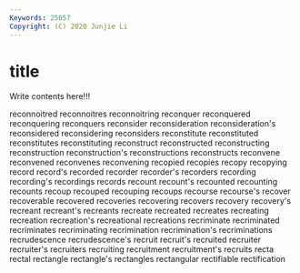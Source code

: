 ```yaml
---
Keywords: 25057
Copyright: (C) 2020 Junjie Li
---
```


# title

Write contents here!!!
 
reconnoitred 
reconnoitres
reconnoitring 
reconquer 
reconquered 
reconquering 
reconquers 
reconsider 
reconsideration 
reconsideration's 
reconsidered 
reconsidering
reconsiders 
reconstitute 
reconstituted 
reconstitutes 
reconstituting 
reconstruct 
reconstructed 
reconstructing 
reconstruction 
reconstruction's
reconstructions 
reconstructs 
reconvene 
reconvened 
reconvenes 
reconvening 
recopied 
recopies 
recopy 
recopying
record 
record's 
recorded 
recorder 
recorder's 
recorders 
recording 
recording's 
recordings 
records
recount 
recount's 
recounted 
recounting 
recounts 
recoup 
recouped 
recouping 
recoups 
recourse
recourse's 
recover 
recoverable 
recovered 
recoveries 
recovering 
recovers 
recovery 
recovery's 
recreant
recreant's 
recreants 
recreate 
recreated 
recreates 
recreating 
recreation 
recreation's 
recreational 
recreations
recriminate 
recriminated 
recriminates 
recriminating 
recrimination 
recrimination's 
recriminations 
recrudescence 
recrudescence's 
recruit
recruit's 
recruited 
recruiter 
recruiter's 
recruiters 
recruiting 
recruitment 
recruitment's 
recruits 
recta
rectal 
rectangle 
rectangle's 
rectangles 
rectangular 
rectifiable 
rectification 
